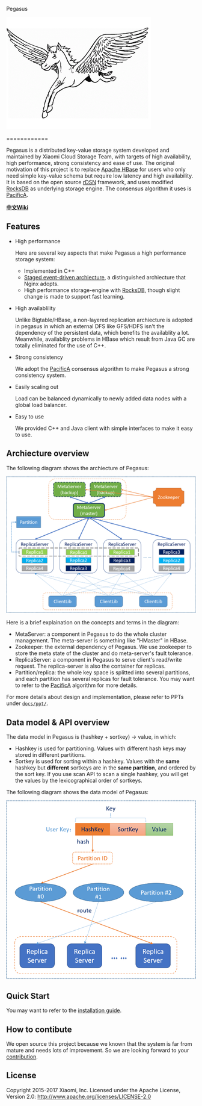 Pegasus

![docs/media-img/pegasus-logo.png](docs/media-img/pegasus-logo.png)

============

Pegasus is a distributed key-value storage system developed and maintained by Xiaomi Cloud Storage Team, with targets of
high availability, high performance, strong consistency and ease of use. The original motivation of this project is to replace
[Apache HBase](https://hbase.apache.org/) for users who only need simple key-value schema but require low latency and high availability.
It is based on the open source [rDSN](https://github.com/Microsoft/rDSN) framework, and uses modified [RocksDB](https://github.com/facebook/rocksdb) as underlying storage engine.
The consensus algorithm it uses is [PacificA](https://www.microsoft.com/en-us/research/publication/pacifica-replication-in-log-based-distributed-storage-systems/).

[**中文Wiki**](https://github.com/xiaomi/pegasus/wiki)

## Features

* High performance

  Here are several key aspects that make Pegasus a high performance storage system: 
     - Implemented in C++
     - [Staged event-driven archiecture](https://en.wikipedia.org/wiki/Staged_event-driven_architecture), a distinguished archiecture that Nginx adopts.
     - High performance storage-engine with [RocksDB](https://github.com/facebook/rocksdb), though slight change is made to support fast learning.

* High availablility

  Unlike Bigtable/HBase, a non-layered replication archiecture is adopted in pegasus in which an external DFS like GFS/HDFS isn't the dependency of the persistent data, which benefits the availablity a lot. Meanwhile, availablity problems in HBase which result from Java GC are totally eliminated for the use of C++.

* Strong consistency

  We adopt the [PacificA](https://www.microsoft.com/en-us/research/publication/pacifica-replication-in-log-based-distributed-storage-systems/#) consensus algorithm to make Pegasus a strong consistency system.

* Easily scaling out

  Load can be balanced dynamically to newly added data nodes with a global load balancer.

* Easy to use

  We provided C++ and Java client with simple interfaces to make it easy to use.

## Archiecture overview

The following diagram shows the archiecture of Pegasus:

![docs/media-img/pegasus-archiecture-overview.png](docs/media-img/pegasus-archiecture-overview.png)

Here is a brief explaination on the concepts and terms in the diagram:

* MetaServer: a component in Pegasus to do the whole cluster management. The meta-server is something like "HMaster" in HBase.
* Zookeeper: the external dependency of Pegasus. We use zookeeper to store the meta state of the cluster and do meta-server's fault tolerance.
* ReplicaServer: a component in Pegasus to serve client's read/write request. The replica-server is also the container for replicas.
* Partition/replica: the whole key space is splitted into several partitions, and each partition has several replicas for fault tolerance. You may want to refer to the [PacificA](https://www.microsoft.com/en-us/research/publication/pacifica-replication-in-log-based-distributed-storage-systems/#) algorithm for more details.

For more details about design and implementation, please refer to PPTs under [`docs/ppt/`](docs/ppt/).

## Data model & API overview

The data model in Pegasus is (hashkey + sortkey) -> value, in which:
* Hashkey is used for partitioning. Values with different hash keys may stored in different partitions.
* Sortkey is used for sorting within a hashkey. Values with the **same** hashkey but **different** sortkeys are in the **same partition**, and ordered by the sort key. If you use scan API to scan a single hashkey, you will get the values by the lexicographical order of sortkeys.

The following diagram shows the data model of Pegasus:

![docs/media-img/pegasus-data-model.png](docs/media-img/pegasus-data-model.png)

## Quick Start

You may want to refer to the [installation guide](docs/installation.md).

## How to contibute

We open source this project because we known that the system is far from mature and needs lots of
improvement. So we are looking forward to your [contribution](docs/contribution.md).

## License

Copyright 2015-2017 Xiaomi, Inc. Licensed under the Apache License, Version 2.0:
http://www.apache.org/licenses/LICENSE-2.0

